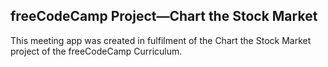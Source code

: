 ## freeCodeCamp Project—Chart the Stock Market
This meeting app was created in fulfilment of the Chart the Stock Market project of the freeCodeCamp Curriculum.
